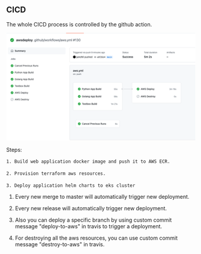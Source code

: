 ## CICD

The whole CICD process is controlled by the github action.

![diagram](doc/github_action.png)

Steps:
```
1. Build web application docker image and push it to AWS ECR.

2. Provision terraform aws resources.

3. Deploy application helm charts to eks cluster
```

1. Every new merge to master will automatically trigger new deployment.

2. Every new release will automatically trigger new deployment. 

3. Also you can deploy a specific branch by using custom commit message "deploy-to-aws" in travis to trigger a deployment. 

4. For destroying all the aws resources, you can use custom commit message "destroy-to-aws" in travis.